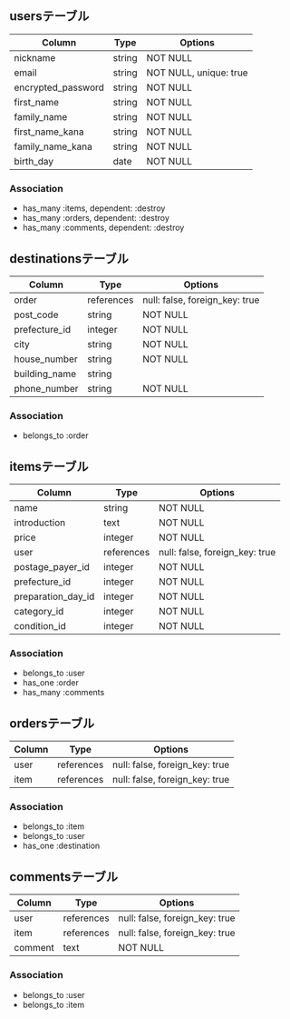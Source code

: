 ## usersテーブル

Column | Type | Options
-|-|-
nickname | string | NOT NULL
email | string | NOT NULL, unique: true
encrypted_password | string | NOT NULL
first_name | string | NOT NULL
family_name | string | NOT NULL
first_name_kana | string | NOT NULL
family_name_kana | string | NOT NULL
birth_day | date | NOT NULL

### Association

- has_many :items, dependent: :destroy
- has_many :orders, dependent: :destroy
- has_many :comments, dependent: :destroy



## destinationsテーブル

Column | Type | Options
-|-|-
order | references | null: false, foreign_key: true
post_code | string | NOT NULL
prefecture_id | integer | NOT NULL
city | string | NOT NULL
house_number | string | NOT NULL
building_name | string |
phone_number | string | NOT NULL

### Association

- belongs_to :order

## itemsテーブル

Column | Type | Options
-|-|-
name | string | NOT NULL
introduction | text | NOT NULL
price | integer | NOT NULL
user | references | null: false, foreign_key: true
postage_payer_id | integer | NOT NULL
prefecture_id| integer | NOT NULL
preparation_day_id | integer | NOT NULL
category_id | integer |  NOT NULL
condition_id | integer | NOT NULL

### Association

- belongs_to :user
- has_one :order
- has_many :comments



## ordersテーブル

Column | Type | Options
-|-|-
user | references | null: false, foreign_key: true
item | references | null: false, foreign_key: true


### Association

- belongs_to :item
- belongs_to :user
- has_one :destination


## commentsテーブル

Column | Type | Options
-|-|-
user | references | null: false, foreign_key: true
item | references | null: false, foreign_key: true
comment | text | NOT NULL


### Association
- belongs_to  :user
- belongs_to  :item

